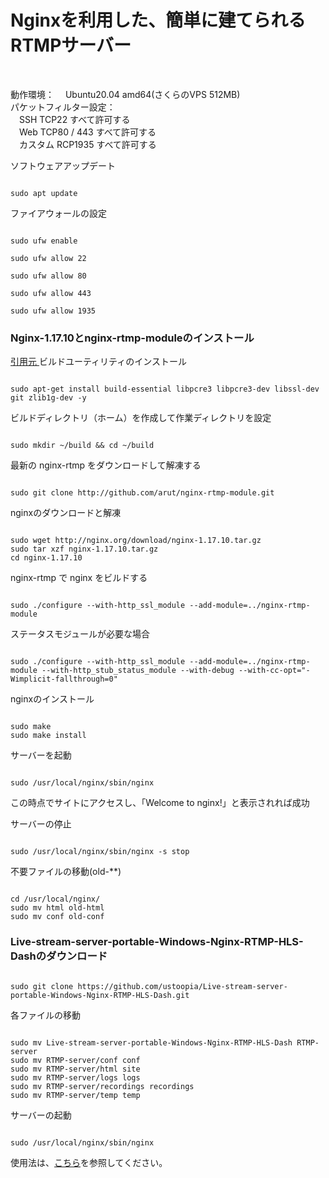 <h1>Nginxを利用した、簡単に建てられるRTMPサーバー</h1>
<br />
<p>
動作環境：
　Ubuntu20.04 amd64(さくらのVPS 512MB)
<br/>
パケットフィルター設定：
<br/>
　SSH TCP22 すべて許可する
<br/>
　Web TCP80 / 443 すべて許可する
<br/>
　カスタム RCP1935 すべて許可する
</p>

ソフトウェアアップデート

```

sudo apt update

```

ファイアウォールの設定

```

sudo ufw enable

sudo ufw allow 22

sudo ufw allow 80

sudo ufw allow 443

sudo ufw allow 1935

```

<h3>
  Nginx-1.17.10とnginx-rtmp-moduleのインストール
</h3>
<a href="https://github.com/arut/nginx-rtmp-module/wiki/Getting-started-with-nginx-rtmp#set-up-live-streaming">引用元
</a>
ビルドユーティリティのインストール

```

sudo apt-get install build-essential libpcre3 libpcre3-dev libssl-dev git zlib1g-dev -y

```

ビルドディレクトリ（ホーム）を作成して作業ディレクトリを設定

```

sudo mkdir ~/build && cd ~/build

```

最新の nginx-rtmp をダウンロードして解凍する

```

sudo git clone http://github.com/arut/nginx-rtmp-module.git

```

nginxのダウンロードと解凍

```

sudo wget http://nginx.org/download/nginx-1.17.10.tar.gz
sudo tar xzf nginx-1.17.10.tar.gz
cd nginx-1.17.10

```

nginx-rtmp で nginx をビルドする

```

sudo ./configure --with-http_ssl_module --add-module=../nginx-rtmp-module

```

ステータスモジュールが必要な場合

```

sudo ./configure --with-http_ssl_module --add-module=../nginx-rtmp-module --with-http_stub_status_module --with-debug --with-cc-opt="-Wimplicit-fallthrough=0"

```

nginxのインストール

```

sudo make
sudo make install

```

サーバーを起動

```

sudo /usr/local/nginx/sbin/nginx

```

<p>
  この時点でサイトにアクセスし、「Welcome to nginx!」と表示されれば成功
</p>

サーバーの停止

```

sudo /usr/local/nginx/sbin/nginx -s stop

```

不要ファイルの移動(old-**)

```

cd /usr/local/nginx/
sudo mv html old-html
sudo mv conf old-conf

```

<h3>
  Live-stream-server-portable-Windows-Nginx-RTMP-HLS-Dashのダウンロード
</h3>

```

sudo git clone https://github.com/ustoopia/Live-stream-server-portable-Windows-Nginx-RTMP-HLS-Dash.git

```

各ファイルの移動

```

sudo mv Live-stream-server-portable-Windows-Nginx-RTMP-HLS-Dash RTMP-server
sudo mv RTMP-server/conf conf
sudo mv RTMP-server/html site
sudo mv RTMP-server/logs logs
sudo mv RTMP-server/recordings recordings
sudo mv RTMP-server/temp temp

```

サーバーの起動

```

sudo /usr/local/nginx/sbin/nginx

```

使用法は、<a href="https://github.com/ustoopia/Live-stream-server-portable-Windows-Nginx-RTMP-HLS-Dash">こちら</a>を参照してください。

